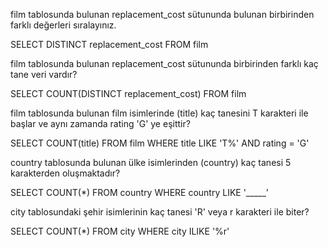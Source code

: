 film tablosunda bulunan replacement_cost sütununda bulunan birbirinden farklı değerleri sıralayınız.

SELECT DISTINCT replacement_cost FROM film

film tablosunda bulunan replacement_cost sütununda birbirinden farklı kaç tane veri vardır?

SELECT COUNT(DISTINCT replacement_cost) FROM film

film tablosunda bulunan film isimlerinde (title) kaç tanesini T karakteri ile başlar ve aynı zamanda rating 'G' ye eşittir?

SELECT COUNT(title) FROM film
WHERE title LIKE 'T%' AND rating = 'G'

country tablosunda bulunan ülke isimlerinden (country) kaç tanesi 5 karakterden oluşmaktadır?

SELECT COUNT(*) FROM country
WHERE country LIKE '_____'

city tablosundaki şehir isimlerinin kaç tanesi 'R' veya r karakteri ile biter?

SELECT COUNT(*) FROM city
WHERE city ILIKE '%r'